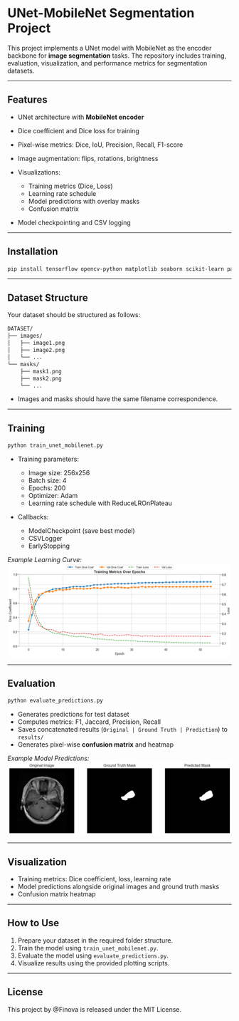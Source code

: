# UNet-MobileNet Segmentation Project

This project implements a UNet model with MobileNet as the encoder backbone for **image segmentation** tasks. The repository includes training, evaluation, visualization, and performance metrics for segmentation datasets.

---

## Features

* UNet architecture with **MobileNet encoder**
* Dice coefficient and Dice loss for training
* Pixel-wise metrics: Dice, IoU, Precision, Recall, F1-score
* Image augmentation: flips, rotations, brightness
* Visualizations:

  * Training metrics (Dice, Loss)
  * Learning rate schedule
  * Model predictions with overlay masks
  * Confusion matrix
* Model checkpointing and CSV logging

---

## Installation

```bash
pip install tensorflow opencv-python matplotlib seaborn scikit-learn pandas tqdm
```

---

## Dataset Structure

Your dataset should be structured as follows:

```
DATASET/
├── images/
│   ├── image1.png
│   ├── image2.png
│   └── ...
└── masks/
    ├── mask1.png
    ├── mask2.png
    └── ...
```

* Images and masks should have the same filename correspondence.

---

## Training

```python
python train_unet_mobilenet.py
```

* Training parameters:

  * Image size: 256x256
  * Batch size: 4
  * Epochs: 200
  * Optimizer: Adam
  * Learning rate schedule with ReduceLROnPlateau
* Callbacks:

  * ModelCheckpoint (save best model)
  * CSVLogger
  * EarlyStopping

*Example Learning Curve:*
![Learning Curve](files/output2.png)

---

## Evaluation

```python
python evaluate_predictions.py
```

* Generates predictions for test dataset
* Computes metrics: F1, Jaccard, Precision, Recall
* Saves concatenated results (`Original | Ground Truth | Prediction`) to `results/`
* Generates pixel-wise **confusion matrix** and heatmap

*Example Model Predictions:*
![Model Predictions](files/output.png)

---

## Visualization

* Training metrics: Dice coefficient, loss, learning rate
* Model predictions alongside original images and ground truth masks
* Confusion matrix heatmap

---

## How to Use

1. Prepare your dataset in the required folder structure.
2. Train the model using `train_unet_mobilenet.py`.
3. Evaluate the model using `evaluate_predictions.py`.
4. Visualize results using the provided plotting scripts.

---

## License

This project by @Finova is released under the MIT License.
